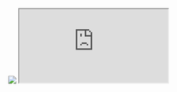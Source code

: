 <img src="https://raw.githubusercontent.com/realkanavarora/realkanavarora/master/assets/gr3edydevel0per.png">

<iframe src="https://www.w3schools.com" title="W3Schools Free Online Web Tutorials"></iframe> 
